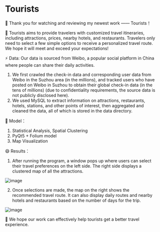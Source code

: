 # Tourists

👋 Thank you for watching and reviewing my newest work —— Tourists！

👀 Tourists aims to provide travelers with customized travel itineraries, including attractions, prices, nearby hotels, and restaurants. Travelers only need to select a few simple options to receive a personalized travel route. We hope it will meet and exceed your expectations!

⚡ Data: Our data is sourced from Weibo, a popular social platform in China where people can share their daily activities.

1. We first crawled the check-in data and corresponding user data from Weibo in the Suzhou area (in the millions), and tracked users who have posted on Weibo in Suzhou to obtain their global check-in data (in the tens of millions) (due to confidentiality requirements, the source data is not publicly disclosed here).
2. We used MySQL to extract information on attractions, restaurants, hotels, stations, and other points of interest, then aggregated and cleaned the data, all of which is stored in the data directory.


🌱 Model：
1. Statistical Analysis, Spatial Clustering
2. PyQt5 + Folium model
3. Map Visualization



😄 Results：
1. After running the program, a window pops up where users can select their travel preferences on the left side. The right side displays a clustered map of all the attractions.

![image](https://github.com/laokaoya/Tourists/assets/140779724/2c982f76-b07a-42cf-8d7a-046a6f437210)

2. Once selections are made, the map on the right shows the recommended travel route. It can also display daily routes and nearby hotels and restaurants based on the number of days for the trip.

![image](https://github.com/laokaoya/Tourists/assets/140779724/15ada159-43b0-49a7-b45b-1b3d26292876)


💞️ We hope our work can effectively help tourists get a better travel experience.
